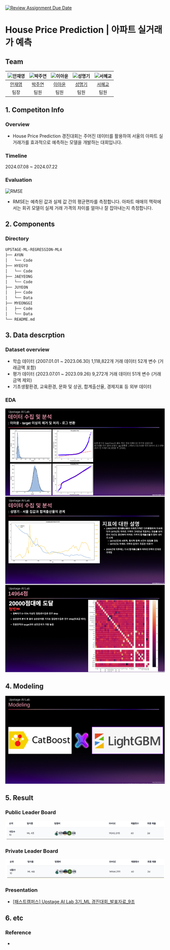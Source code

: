 [![Review Assignment Due Date](https://classroom.github.com/assets/deadline-readme-button-22041afd0340ce965d47ae6ef1cefeee28c7c493a6346c4f15d667ab976d596c.svg)](https://classroom.github.com/a/D1pZhJxu)
# House Price Prediction | 아파트 실거래가 예측

## Team

| ![안재영](https://avatars.githubusercontent.com/u/104719742?v=4) | ![박주연](https://avatars.githubusercontent.com/u/164493549?v=4) | ![이아윤](https://avatars.githubusercontent.com/u/118864266?v=4) | ![성명기](https://avatars.githubusercontent.com/u/104310191?v=4) | ![서혜교](https://avatars.githubusercontent.com/u/86095630?v=4) |
| :--------------------------------------------------------------: | :--------------------------------------------------------------: | :--------------------------------------------------------------: | :--------------------------------------------------------------: | :--------------------------------------------------------------: |
|            [안재영](https://github.com/AJY3124)             |          [박주연](https://github.com/Lucypothesis)               |            [이아윤](https://github.com/Laycode00)             |            [성명기](https://github.com/SUNGMYEONGGI)             |            [서혜교](https://github.com/andWHISKEY)             |
|   팀장  | 팀원 | 팀원 | 팀원 | 팀원 |

## 1. Competiton Info
### Overview
- House Price Prediction 경진대회는 주어진 데이터를 활용하여 서울의 아파트 실거래가를 효과적으로 예측하는 모델을 개발하는 대회입니다.

### Timeline
2024.07.08 ~ 2024.07.22

### Evaluation
<img src="https://t1.daumcdn.net/thumb/R720x0/?fname=http://t1.daumcdn.net/brunch/service/user/IgT/image/VPAtmQdjdJUh3KVXeTVw2_txvYI.png" title="RMSE"/>

- RMSE는 예측된 값과 실제 값 간의 평균편차를 측정합니다. 아파트 매매의 맥락에서는 회귀 모델이 실제 거래 가격의 차이를 얼마나 잘 잡아내는지 측정합니다. 

## 2. Components
### Directory
```bash
UPSTAGE-ML-REGRESSION-ML4
├── AYUN
│   └── Code
├── HYEGYO
│   └── Code
├── JAEYEONG
│   └── Code
├── JUYEON
│   ├── Code
│   └── Data
├── MYEONGGI
│   ├── Code
│   └── Data
└── README.md
```

## 3. Data descrption
### Dataset overview
- 학습 데이터 (2007.01.01 ~ 2023.06.30) 1,118,822개 거래 데이터 52개 변수 (거래금액 포함)
- 평가 데이터 (2023.07.01 ~ 2023.09.26) 9,272개 거래 데이터 51개 변수 (거래금액 제외)
- 기초생활환경, 교육환경, 문화 및 상권, 합계출산율, 경제지표 등 외부 데이터

### EDA
<img src="https://github.com/SUNGMYEONGGI/image/blob/main/upml3_img1.png?raw=true" style="zoom:60%;" />
<img src="https://github.com/SUNGMYEONGGI/image/blob/main/upml3_img2.png?raw=true" style="zoom:60%;" />
<img src="https://github.com/SUNGMYEONGGI/image/blob/main/upml3_img3.png?raw=true" style="zoom:60%;" />

## 4. Modeling
<img src="https://github.com/SUNGMYEONGGI/image/blob/main/upml3_img6.png?raw=true" style="zoom:60%;" />

## 5. Result
### Public Leader Board
<img src="https://github.com/SUNGMYEONGGI/image/blob/main/upml3_img4.png?raw=true" title="Leader Board" style="zoom:60%;" />

### Private Leader Board
<img src="https://github.com/SUNGMYEONGGI/image/blob/main/upml3_img5.png?raw=true" title="Leader Board" style="zoom:60%;" />

### Presentation
- [[패스트캠퍼스] Upstage AI Lab 3기_ML 경진대회_발표자료_9조](https://drive.google.com/file/d/1upb5lz79ggGwjsFPetJ32ytywCQmXwDq/view)

## 6. etc
### Reference
- 